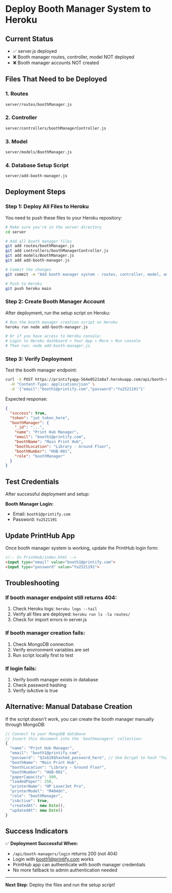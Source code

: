 # Deploy Booth Manager System to Heroku

## Current Status
- ✅ server.js deployed
- ❌ Booth manager routes, controller, model NOT deployed
- ❌ Booth manager accounts NOT created

## Files That Need to be Deployed

### 1. Routes
```bash
server/routes/boothManager.js
```

### 2. Controller
```bash
server/controllers/boothManagerController.js
```

### 3. Model
```bash
server/models/BoothManager.js
```

### 4. Database Setup Script
```bash
server/add-booth-manager.js
```

## Deployment Steps

### Step 1: Deploy All Files to Heroku
You need to push these files to your Heroku repository:

```bash
# Make sure you're in the server directory
cd server

# Add all booth manager files
git add routes/boothManager.js
git add controllers/boothManagerController.js
git add models/BoothManager.js
git add add-booth-manager.js

# Commit the changes
git commit -m "Add booth manager system - routes, controller, model, and setup script"

# Push to Heroku
git push heroku main
```

### Step 2: Create Booth Manager Account
After deployment, run the setup script on Heroku:

```bash
# Run the booth manager creation script on Heroku
heroku run node add-booth-manager.js

# Or if you have access to Heroku console:
# Login to Heroku dashboard > Your App > More > Run console
# Then run: node add-booth-manager.js
```

### Step 3: Verify Deployment
Test the booth manager endpoint:

```bash
curl -X POST https://printifyapp-564e0522a8a7.herokuapp.com/api/booth-managers/login \
  -H "Content-Type: application/json" \
  -d '{"email":"booth1@printify.com","password":"Yu2521191"}'
```

Expected response:
```json
{
  "success": true,
  "token": "jwt_token_here",
  "boothManager": {
    "_id": "...",
    "name": "Print Hub Manager",
    "email": "booth1@printify.com",
    "boothName": "Main Print Hub",
    "boothLocation": "Library - Ground Floor",
    "boothNumber": "HUB-001",
    "role": "boothManager"
  }
}
```

## Test Credentials

After successful deployment and setup:

**Booth Manager Login:**
- Email: `booth1@printify.com`
- Password: `Yu2521191`

## Update PrintHub App

Once booth manager system is working, update the PrintHub login form:

```html
<!-- In PrintHub/index.html -->
<input type="email" value="booth1@printify.com">
<input type="password" value="Yu2521191">
```

## Troubleshooting

### If booth manager endpoint still returns 404:
1. Check Heroku logs: `heroku logs --tail`
2. Verify all files are deployed: `heroku run ls -la routes/`
3. Check for import errors in server.js

### If booth manager creation fails:
1. Check MongoDB connection
2. Verify environment variables are set
3. Run script locally first to test

### If login fails:
1. Verify booth manager exists in database
2. Check password hashing
3. Verify isActive is true

## Alternative: Manual Database Creation

If the script doesn't work, you can create the booth manager manually through MongoDB:

```javascript
// Connect to your MongoDB database
// Insert this document into the 'boothmanagers' collection:
{
  "name": "Print Hub Manager",
  "email": "booth1@printify.com",
  "password": "$2a$10$hashed_password_here", // Use bcrypt to hash "Yu2521191"
  "boothName": "Main Print Hub",
  "boothLocation": "Library - Ground Floor", 
  "boothNumber": "HUB-001",
  "paperCapacity": 500,
  "loadedPaper": 250,
  "printerName": "HP LaserJet Pro",
  "printerModel": "M404dn",
  "role": "boothManager",
  "isActive": true,
  "createdAt": new Date(),
  "updatedAt": new Date()
}
```

## Success Indicators

✅ **Deployment Successful When:**
- `/api/booth-managers/login` returns 200 (not 404)
- Login with booth1@printify.com works
- PrintHub app can authenticate with booth manager credentials
- No more fallback to admin authentication needed

---

**Next Step**: Deploy the files and run the setup script! 